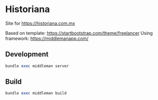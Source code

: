 # Historiana

Site for https://historiana.com.mx

Based on template: https://startbootstrap.com/theme/freelancer
Using framework: https://middlemanapp.com/

## Development

```ruby
bundle exec middleman server
```

## Build

```ruby
bundle exec middleman build
```
